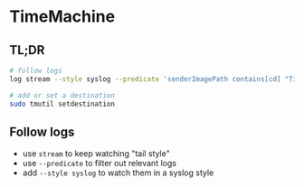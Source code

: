 # TimeMachine

## TL;DR

```sh
# follow logs
log stream --style syslog --predicate 'senderImagePath contains[cd] "TimeMachine"' --info --debug

# add or set a destination
sudo tmutil setdestination
```

## Follow logs

- use `stream` to keep watching "tail style"
- use `--predicate` to filter out relevant logs
- add `--style syslog` to watch them in a syslog style
